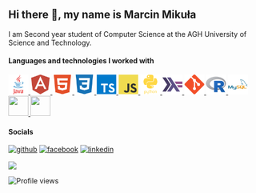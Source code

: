 ## Hi there 👋, my name is Marcin Mikuła
I am Second year student of Computer Science at the AGH University of Science and Technology.


<h4> Languages and technologies I worked with </h4>

<p align="left"> 
  <a href="www.java.com" target="_blank">
    <img src="https://github.com/devicons/devicon/blob/master/icons/java/java-original-wordmark.svg" width="40" height="40"/> 
  </a> 
   <a href="https://angular.io/" target="_blank"> 
    <img src="https://github.com/devicons/devicon/blob/master/icons/angularjs/angularjs-plain.svg" width="40" height="40"/>
  </a> 
  <a href="https://html.com/" target="_blank"> 
    <img src="https://github.com/devicons/devicon/blob/master/icons/html5/html5-plain.svg" width="40" height="40"/> 
  </a> 
  <a href="https://www.css3.pl/" target="_blank"> 
    <img src="https://github.com/devicons/devicon/blob/master/icons/css3/css3-plain.svg" width="40" height="40"/> 
  </a> 
  <a href="https://www.typescriptlang.org/" target="_blank"> 
    <img src="https://github.com/devicons/devicon/blob/master/icons/typescript/typescript-plain.svg" width="40" height="40"/> 
  </a> 
  <a href="https://www.javascript.com/" target="_blank"> 
    <img src="https://github.com/devicons/devicon/blob/master/icons/javascript/javascript-original.svg" width="40" height="40"/> 
  </a> 
  <a href="https://pl.python.org/" target="_blank"> 
    <img src="https://github.com/devicons/devicon/blob/master/icons/python/python-plain-wordmark.svg" width="40" height="40"/>
  </a> 
  <a href="https://www.haskell.org/" target="_blank"> 
    <img src="https://github.com/devicons/devicon/blob/master/icons/haskell/haskell-original.svg" width="40" height="40"/> 
  </a> 
  <a href="https://git-scm.com/" target="_blank"> 
    <img src="https://github.com/devicons/devicon/blob/master/icons/git/git-plain.svg" width="40" height="40"/>
  </a> 
  <a href="https://www.r-project.org/" target="_blank"> 
    <img src="https://github.com/devicons/devicon/blob/master/icons/r/r-original.svg" width="40" height="40"/> 
  </a> 
  <a href="https://www.mysql.com/" target="_blank"> 
    <img src="https://github.com/devicons/devicon/blob/master/icons/mysql/mysql-original-wordmark.svg" width="40" height="40"/> 
  </a> 
  <a href="https://cpp.pl/" target="_blank"> 
    <img src="https://github.com/isocpp/logos/blob/master/cpp_logo.svg" width="40" height="40"/> 
  </a> 
  <a href="https://github.com/" target="_blank"> 
    <img src="https://user-images.githubusercontent.com/11306104/28999421-69312b92-7a03-11e7-9268-a1a8756b5442.png" width="40" height="40"/> 
  </a> 
</p>


<h4> Socials </h4>

[<img src='https://cdn.jsdelivr.net/npm/simple-icons@3.0.1/icons/github.svg' alt='github' height='40'>](https://github.com/mamikula)  [<img src='https://cdn.jsdelivr.net/npm/simple-icons@3.0.1/icons/facebook.svg' alt='facebook' height='40'>](https://www.facebook.com/profile.php?id=100001875384119)  [<img src='https://cdn.jsdelivr.net/npm/simple-icons@3.0.1/icons/linkedin.svg' alt='linkedin' height='40'>](www.linkedin.com/in/marcin-mikuła)

<!-- [![Top Langs](https://github-readme-stats.vercel.app/api/top-langs/?username=mamikula)](https://github.com/anuraghazra/github-readme-stats) -->
<a href="#choose-pinned-repositories">
  <img align="center" src="https://github-readme-stats.vercel.app/api/top-langs/?username=wlgs&theme=onedark&langs_count=7&hide_title=true&hide=cmake,python" />
</a>

<!-- ![GitHub metrics](https://metrics.lecoq.io/mamikula)   -->

<!-- ![GitHub streak stats](https://github-readme-streak-stats.herokuapp.com/?user=mamikula)   -->

![Profile views](https://gpvc.arturio.dev/mamikula)  

